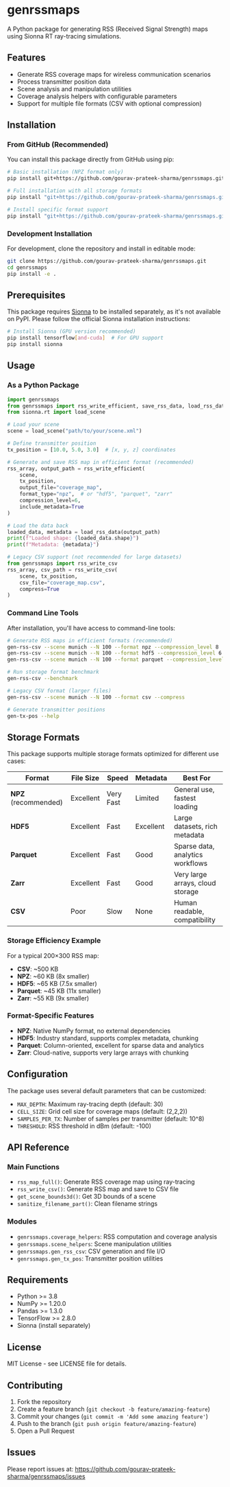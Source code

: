 # genrssmaps

A Python package for generating RSS (Received Signal Strength) maps using Sionna RT ray-tracing simulations.

## Features

- Generate RSS coverage maps for wireless communication scenarios
- Process transmitter position data
- Scene analysis and manipulation utilities
- Coverage analysis helpers with configurable parameters
- Support for multiple file formats (CSV with optional compression)

## Installation

### From GitHub (Recommended)

You can install this package directly from GitHub using pip:

```bash
# Basic installation (NPZ format only)
pip install git+https://github.com/gourav-prateek-sharma/genrssmaps.git

# Full installation with all storage formats
pip install "git+https://github.com/gourav-prateek-sharma/genrssmaps.git[all]"

# Install specific format support
pip install "git+https://github.com/gourav-prateek-sharma/genrssmaps.git[hdf5,parquet]"
```

### Development Installation

For development, clone the repository and install in editable mode:

```bash
git clone https://github.com/gourav-prateek-sharma/genrssmaps.git
cd genrssmaps
pip install -e .
```

## Prerequisites

This package requires [Sionna](https://nvlabs.github.io/sionna/) to be installed separately, as it's not available on PyPI. Please follow the official Sionna installation instructions:

```bash
# Install Sionna (GPU version recommended)
pip install tensorflow[and-cuda]  # For GPU support
pip install sionna
```

## Usage

### As a Python Package

```python
import genrssmaps
from genrssmaps import rss_write_efficient, save_rss_data, load_rss_data
from sionna.rt import load_scene

# Load your scene
scene = load_scene("path/to/your/scene.xml")

# Define transmitter position
tx_position = [10.0, 5.0, 3.0]  # [x, y, z] coordinates

# Generate and save RSS map in efficient format (recommended)
rss_array, output_path = rss_write_efficient(
    scene, 
    tx_position, 
    output_file="coverage_map",
    format_type="npz",  # or "hdf5", "parquet", "zarr"
    compression_level=6,
    include_metadata=True
)

# Load the data back
loaded_data, metadata = load_rss_data(output_path)
print(f"Loaded shape: {loaded_data.shape}")
print(f"Metadata: {metadata}")

# Legacy CSV support (not recommended for large datasets)
from genrssmaps import rss_write_csv
rss_array, csv_path = rss_write_csv(
    scene, tx_position, 
    csv_file="coverage_map.csv",
    compress=True
)
```

### Command Line Tools

After installation, you'll have access to command-line tools:

```bash
# Generate RSS maps in efficient formats (recommended)
gen-rss-csv --scene munich --N 100 --format npz --compression_level 8
gen-rss-csv --scene munich --N 100 --format hdf5 --compression_level 6
gen-rss-csv --scene munich --N 100 --format parquet --compression_level 7

# Run storage format benchmark
gen-rss-csv --benchmark

# Legacy CSV format (larger files)
gen-rss-csv --scene munich --N 100 --format csv --compress

# Generate transmitter positions  
gen-tx-pos --help
```

## Storage Formats

This package supports multiple storage formats optimized for different use cases:

| Format | File Size | Speed | Metadata | Best For |
|--------|-----------|-------|----------|----------|
| **NPZ** (recommended) | Excellent | Very Fast | Limited | General use, fastest loading |
| **HDF5** | Excellent | Fast | Excellent | Large datasets, rich metadata |  
| **Parquet** | Excellent | Fast | Good | Sparse data, analytics workflows |
| **Zarr** | Excellent | Fast | Good | Very large arrays, cloud storage |
| **CSV** | Poor | Slow | None | Human readable, compatibility |

### Storage Efficiency Example

For a typical 200×300 RSS map:
- **CSV**: ~500 KB  
- **NPZ**: ~60 KB (8x smaller)
- **HDF5**: ~65 KB (7.5x smaller)
- **Parquet**: ~45 KB (11x smaller)
- **Zarr**: ~55 KB (9x smaller)

### Format-Specific Features

- **NPZ**: Native NumPy format, no external dependencies
- **HDF5**: Industry standard, supports complex metadata, chunking
- **Parquet**: Column-oriented, excellent for sparse data and analytics
- **Zarr**: Cloud-native, supports very large arrays with chunking

## Configuration

The package uses several default parameters that can be customized:

- `MAX_DEPTH`: Maximum ray-tracing depth (default: 30)
- `CELL_SIZE`: Grid cell size for coverage maps (default: (2,2,2))
- `SAMPLES_PER_TX`: Number of samples per transmitter (default: 10^8)
- `THRESHOLD`: RSS threshold in dBm (default: -100)

## API Reference

### Main Functions

- `rss_map_full()`: Generate RSS coverage map using ray-tracing
- `rss_write_csv()`: Generate RSS map and save to CSV file
- `get_scene_bounds3d()`: Get 3D bounds of a scene
- `sanitize_filename_part()`: Clean filename strings

### Modules

- `genrssmaps.coverage_helpers`: RSS computation and coverage analysis
- `genrssmaps.scene_helpers`: Scene manipulation utilities
- `genrssmaps.gen_rss_csv`: CSV generation and file I/O
- `genrssmaps.gen_tx_pos`: Transmitter position utilities

## Requirements

- Python >= 3.8
- NumPy >= 1.20.0
- Pandas >= 1.3.0
- TensorFlow >= 2.8.0
- Sionna (install separately)

## License

MIT License - see LICENSE file for details.

## Contributing

1. Fork the repository
2. Create a feature branch (`git checkout -b feature/amazing-feature`)
3. Commit your changes (`git commit -m 'Add some amazing feature'`)
4. Push to the branch (`git push origin feature/amazing-feature`)
5. Open a Pull Request

## Issues

Please report issues at: https://github.com/gourav-prateek-sharma/genrssmaps/issues